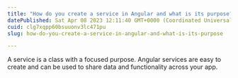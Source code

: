 ```yaml
---
title: "How do you create a service in Angular and what is its purpose?"
datePublished: Sat Apr 08 2023 12:11:40 GMT+0000 (Coordinated Universal Time)
cuid: clg7xqpp60bsuuonv3lc471pu
slug: how-do-you-create-a-service-in-angular-and-what-is-its-purpose

---
```


A service is a class with a focused purpose. Angular services are easy to create and can be used to share data and functionality across your app.